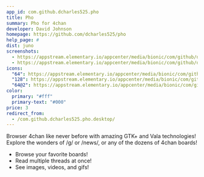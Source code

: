 ```yaml
---
app_id: com.github.dcharles525.pho
title: Pho
summary: Pho for 4chan
developer: David Johnson
homepage: https://github.com/dcharles525/pho
help_page: #
dist: juno
screenshots:
  - https://appstream.elementary.io/appcenter/media/bionic/com/github/dcharles525.pho/06A4CC74AF227DC04E3B650CF023FC23/screenshots/image-1_orig.png
  - https://appstream.elementary.io/appcenter/media/bionic/com/github/dcharles525.pho/06A4CC74AF227DC04E3B650CF023FC23/screenshots/image-2_orig.png
icons:
  "64": https://appstream.elementary.io/appcenter/media/bionic/com/github/dcharles525.pho/06A4CC74AF227DC04E3B650CF023FC23/icons/64x64/com.github.dcharles525.pho_com.github.dcharles525.pho.png
  "128": https://appstream.elementary.io/appcenter/media/bionic/com/github/dcharles525.pho/06A4CC74AF227DC04E3B650CF023FC23/icons/128x128/com.github.dcharles525.pho_com.github.dcharles525.pho.png
  "64@2": https://appstream.elementary.io/appcenter/media/bionic/com/github/dcharles525.pho/06A4CC74AF227DC04E3B650CF023FC23/icons/64x64@2/com.github.dcharles525.pho_com.github.dcharles525.pho.png
color:
  primary: "#fff"
  primary-text: "#000"
price: 3
redirect_from:
  - /com.github.dcharles525.pho.desktop/
---
```


<p>Browser 4chan like never before with amazing GTK+ and Vala technologies! Explore the wonders of /g/ or /news/, or any of the dozens of 4chan boards!</p>
<ul>
  <li>Browse your favorite boards!</li>
  <li>Read multiple threads at once!</li>
  <li>See images, videos, and gifs!</li>
</ul>
